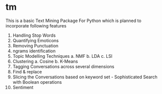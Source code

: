 # tm
This is a basic Text Mining Package For Python which is planned to incorporate following features
1. Handling Stop Words
2. Quantifying Emoticons
3. Removing Punctuation
4. ngrams identification
5. Topic Modelling Techniques
  a. NMF
  b. LDA
  c. LSI
6. Clustering
  a. Cosine
  b. K-Means
7. Tagging Conversations across several dimensions
8. Find & replace
9. Slicing the Conversations based on keyword set - Sophisticated Search with Boolean operations
10. Sentiment
